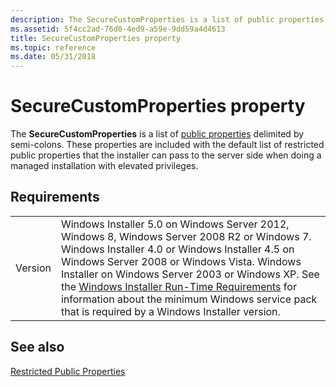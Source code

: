 ```yaml
---
description: The SecureCustomProperties is a list of public properties delimited by semi-colons.
ms.assetid: 5f4cc2ad-76d0-4ed9-a59e-9dd59a4d4613
title: SecureCustomProperties property
ms.topic: reference
ms.date: 05/31/2018
---
```


# SecureCustomProperties property

The **SecureCustomProperties** is a list of [public properties](public-properties.md) delimited by semi-colons. These properties are included with the default list of restricted public properties that the installer can pass to the server side when doing a managed installation with elevated privileges.

## Requirements



|                    |                                                                                                                                                                                                                                                                                                                                                                                                                                                  |
|--------------------|--------------------------------------------------------------------------------------------------------------------------------------------------------------------------------------------------------------------------------------------------------------------------------------------------------------------------------------------------------------------------------------------------------------------------------------------------|
| Version<br/> | Windows Installer 5.0 on Windows Server 2012, Windows 8, Windows Server 2008 R2 or Windows 7. Windows Installer 4.0 or Windows Installer 4.5 on Windows Server 2008 or Windows Vista. Windows Installer on Windows Server 2003 or Windows XP. See the [Windows Installer Run-Time Requirements](windows-installer-portal.md) for information about the minimum Windows service pack that is required by a Windows Installer version.<br/> |



## See also

<dl> <dt>

[Restricted Public Properties](restricted-public-properties.md)
</dt> </dl>

 

 




